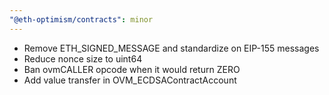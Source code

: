 ```yaml
---
"@eth-optimism/contracts": minor
---
```


- Remove ETH_SIGNED_MESSAGE and standardize on EIP-155 messages
- Reduce nonce size to uint64
- Ban ovmCALLER opcode when it would return ZERO
- Add value transfer in OVM_ECDSAContractAccount
